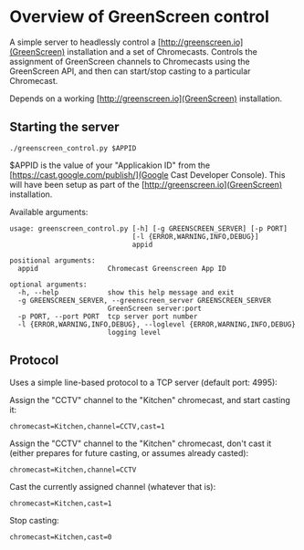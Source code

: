 # Overview of GreenScreen control

A simple server to headlessly control a [http://greenscreen.io](GreenScreen) installation and a set of Chromecasts. Controls the assignment of GreenScreen channels to Chromecasts using the GreenScreen API, and then can start/stop casting to a particular Chromecast.

Depends on a working [http://greenscreen.io](GreenScreen) installation.

## Starting the server

```
./greenscreen_control.py $APPID
```

$APPID is the value of your "Applicakion ID" from the [https://cast.google.com/publish/](Google Cast Developer Console). This will have been setup as part of the [http://greenscreen.io](GreenScreen) installation.

Available arguments:
```
usage: greenscreen_control.py [-h] [-g GREENSCREEN_SERVER] [-p PORT]
                              [-l {ERROR,WARNING,INFO,DEBUG}]
                              appid

positional arguments:
  appid                 Chromecast Greenscreen App ID

optional arguments:
  -h, --help            show this help message and exit
  -g GREENSCREEN_SERVER, --greenscreen_server GREENSCREEN_SERVER
                        GreenScreen server:port
  -p PORT, --port PORT  tcp server port number
  -l {ERROR,WARNING,INFO,DEBUG}, --loglevel {ERROR,WARNING,INFO,DEBUG}
                        logging level
```

## Protocol

Uses a simple line-based protocol to a TCP server (default port: 4995):

Assign the "CCTV" channel to the "Kitchen" chromecast, and start casting it:
```
chromecast=Kitchen,channel=CCTV,cast=1
```

Assign the "CCTV" channel to the "Kitchen" chromecast, don't cast it (either prepares for future casting, or assumes already casted):
```
chromecast=Kitchen,channel=CCTV
```

Cast the currently assigned channel (whatever that is):
```
chromecast=Kitchen,cast=1
```

Stop casting:
```
chromecast=Kitchen,cast=0
```
